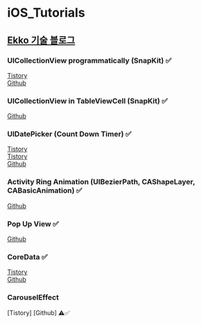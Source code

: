 # iOS_Tutorials
## [Ekko 기술 블로그](https://ekko.tistory.com/)

### UICollectionView programmatically (SnapKit) ✅
[Tistory](https://ekko.tistory.com/6?category=983943)  
[Github](https://github.com/Ekko0701/iOS_Tutorials/tree/main/CollectionView_Programmatically_Tutorial)

### UICollectionView in TableViewCell (SnapKit) ✅
[Github](https://github.com/Ekko0701/iOS_Tutorials/tree/main/CollectionViewInTableViewCell_Tutorial)

### UIDatePicker (Count Down Timer) ✅
[Tistory](https://ekko.tistory.com/7?category=983943)  
[Tistory](https://ekko.tistory.com/8?category=983943)  
[Github](https://github.com/Ekko0701/iOS_Tutorials/tree/main/DatePicker_Tutorial)

### Activity Ring Animation (UIBezierPath, CAShapeLayer, CABasicAnimation) ✅
[Github](https://github.com/Ekko0701/iOS_Tutorials/tree/main/Activity_Ring_Animation_Tutorial)

### Pop Up View ✅
[Github](https://github.com/Ekko0701/iOS_Tutorials/tree/main/PopUpView_Tutorial)

### CoreData ✅
[Tistory](https://ekko.tistory.com/33)  
[Github](https://github.com/Ekko0701/iOS_Tutorials/tree/main/CoreData%10_tutorial) 

### CarouselEffect
[Tistory]
[Github] 
⚠️✅
